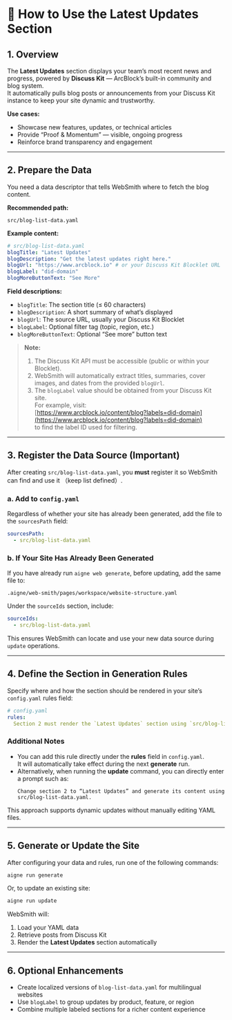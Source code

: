 # 🧩 How to Use the **Latest Updates** Section

## 1. Overview

The **Latest Updates** section displays your team’s most recent news and progress, powered by **Discuss Kit** — ArcBlock’s built-in community and blog system.  
It automatically pulls blog posts or announcements from your Discuss Kit instance to keep your site dynamic and trustworthy.

**Use cases:**

- Showcase new features, updates, or technical articles
- Provide “Proof & Momentum” — visible, ongoing progress
- Reinforce brand transparency and engagement

---

## 2. Prepare the Data

You need a data descriptor that tells WebSmith where to fetch the blog content.

**Recommended path:**

```
src/blog-list-data.yaml
```

**Example content:**

```yaml
# src/blog-list-data.yaml
blogTitle: "Latest Updates"
blogDescription: "Get the latest updates right here."
blogUrl: "https://www.arcblock.io" # or your Discuss Kit Blocklet URL
blogLabel: "did-domain"
blogMoreButtonText: "See More"
```

**Field descriptions:**

- `blogTitle`: The section title (≤ 60 characters)
- `blogDescription`: A short summary of what’s displayed
- `blogUrl`: The source URL, usually your Discuss Kit Blocklet
- `blogLabel`: Optional filter tag (topic, region, etc.)
- `blogMoreButtonText`: Optional “See more” button text

> **Note:**  
> 1. The Discuss Kit API must be accessible (public or within your Blocklet).  
> 2. WebSmith will automatically extract titles, summaries, cover images, and dates from the provided `blogUrl`.
> 3. The `blogLabel` value should be obtained from your Discuss Kit site.  
>    For example, visit:  
>    [https://www.arcblock.io/content/blog?labels=did-domain](https://www.arcblock.io/content/blog?labels=did-domain)  
>    to find the label ID used for filtering.

---

## 3. Register the Data Source (Important)

After creating `src/blog-list-data.yaml`, you **must** register it so WebSmith can find and use it （keep list defined）.

### a. Add to `config.yaml`

Regardless of whether your site has already been generated, add the file to the `sourcesPath` field:

```yaml
sourcesPath:
  - src/blog-list-data.yaml
```

### b. If Your Site Has Already Been Generated

If you have already run `aigne web generate`, before updating, add the same file to:

```
.aigne/web-smith/pages/workspace/website-structure.yaml
```

Under the `sourceIds` section, include:

```yaml
sourceIds:
  - src/blog-list-data.yaml
```

This ensures WebSmith can locate and use your new data source during `update` operations.

---

## 4. Define the Section in Generation Rules

Specify where and how the section should be rendered in your site’s `config.yaml` rules field:

```yaml
# config.yaml
rules: 
  Section 2 must render the `Latest Updates` section using `src/blog-list-data.yaml` as immediate proof and momentum. Connect each featured post to a specific ArcBlock capability or outcome.
```

### Additional Notes

- You can add this rule directly under the **rules** field in `config.yaml`.  
  It will automatically take effect during the next **generate** run.
- Alternatively, when running the **update** command, you can directly enter a prompt such as:  
  ```
  Change section 2 to “Latest Updates” and generate its content using src/blog-list-data.yaml.
  ```

This approach supports dynamic updates without manually editing YAML files.

---

## 5. Generate or Update the Site

After configuring your data and rules, run one of the following commands:

```bash
aigne run generate
```

Or, to update an existing site:

```bash
aigne run update
```

WebSmith will:

1. Load your YAML data  
2. Retrieve posts from Discuss Kit  
3. Render the **Latest Updates** section automatically  

---

## 6. Optional Enhancements

- Create localized versions of `blog-list-data.yaml` for multilingual websites  
- Use `blogLabel` to group updates by product, feature, or region  
- Combine multiple labeled sections for a richer content experience  
